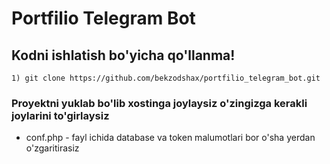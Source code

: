 # Portfilio Telegram Bot

## Kodni ishlatish bo'yicha qo'llanma!

```
1) git clone https://github.com/bekzodshax/portfilio_telegram_bot.git
```
### Proyektni yuklab bo'lib xostinga joylaysiz o'zingizga kerakli joylarini to'girlaysiz

* conf.php - fayl ichida database va token malumotlari bor o'sha yerdan o'zgaritirasiz
